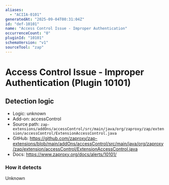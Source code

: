 ```yaml
---
aliases:
  - "ACIIA-0101"
generatedAt: "2025-09-04T00:31:04Z"
id: "def-10101"
name: "Access Control Issue - Improper Authentication"
occurrenceCount: "0"
pluginId: "10101"
schemaVersion: "v1"
sourceTool: "zap"
---
```


# Access Control Issue - Improper Authentication (Plugin 10101)

## Detection logic

- Logic: unknown
- Add-on: accessControl
- Source path: `zap-extensions/addOns/accessControl/src/main/java/org/zaproxy/zap/extension/accessControl/ExtensionAccessControl.java`
- GitHub: https://github.com/zaproxy/zap-extensions/blob/main/addOns/accessControl/src/main/java/org/zaproxy/zap/extension/accessControl/ExtensionAccessControl.java
- Docs: https://www.zaproxy.org/docs/alerts/10101/

### How it detects

Unknown

